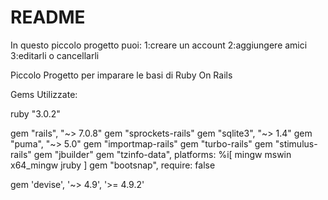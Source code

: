 # README

In questo piccolo progetto puoi:
1:creare un account
2:aggiungere amici
3:editarli o cancellarli

Piccolo Progetto per imparare le basi di Ruby On Rails

Gems Utilizzate:

ruby "3.0.2"

gem "rails", "~> 7.0.8"
gem "sprockets-rails"
gem "sqlite3", "~> 1.4"
gem "puma", "~> 5.0"
gem "importmap-rails"
gem "turbo-rails"
gem "stimulus-rails"
gem "jbuilder"
gem "tzinfo-data", platforms: %i[ mingw mswin x64_mingw jruby ]
gem "bootsnap", require: false

gem 'devise', '~> 4.9', '>= 4.9.2'